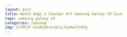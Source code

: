 ```yaml
---
layout: post
title: Watch Dogs 2 Concept Art Samsung Galaxy S9 Case
tags: samsung galaxy s9
categories: samsung
img: 1rJMS1F-61wGGxkazsQiiLJL6mwJStXUy
---
```

